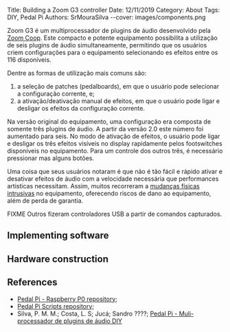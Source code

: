 Title: Building a Zoom G3 controller
Date: 12/11/2019
Category: About
Tags: DIY, Pedal Pi
Authors: SrMouraSilva
--cover: images/components.png

Zoom G3 é um multiprocessador de plugins de áudio desenvolvido pela [Zoom Coop](https://www.zoom.co.jp/). Este compacto e potente equipamento possibilita a utilização de seis plugins de áudio simultaneamente, permitindo que os usuários criem configurações para o equipamento selecionando es efeitos entre os 116 disponíveis.

Dentre as formas de utilização mais comuns são:

1. a seleção de patches (pedalboards), em que o usuário pode selecionar a configuração corrente, e;
1. a ativação/deativação manual de efeitos, em que o usuário pode ligar e desligar os efeitos da configuração corrente.

Na versão original do equipamento, uma configuração era composta de somente três plugins de áudio. A partir da versão 2.0 este número foi aumentado para seis. No modo de ativação de efeitos, o usuário pode ligar e desligar os três efeitos visíveis no display rapidamente pelos footswitches disponíveis no equipamento. Para um controle dos outros três, é necessário pressionar mas alguns botões.

Uma coisa que seus usuários notaram é que não é tão fácil e rápido ativar e desativar efeitos de áudio com a velocidade necessária que performances artisticas necessitam. Assim, muitos recorreram a [mudanças físicas intrusivas](https://ashbass.com/AshBassGuitar/Zoom/) no equipamento, oferecendo riscos de dano ao equipamento, além de perda de garantia.

FIXME Outros fizeram controladores USB a partir de comandos capturados.

## Implementing software

## Hardware construction

## References

* [Pedal Pi - Raspberry P0 repository](https://github.com/PedalPi/Raspberry-P0);
* [Pedal Pi Scripts repository](https://github.com/PedalPi/scripts);
* Silva, P. M. M.; Costa, L. S; Jucá; Sandro ????; [Pedal Pi - Muli-processador de plugins de áudio DIY](https://github.com/PedalPi/Documentacao/raw/master/ERIPI/Pedal%20Pi%20-%20Multi-processador%20de%20plugins%20de%20%C3%A1udio%20DIY.pdf)
